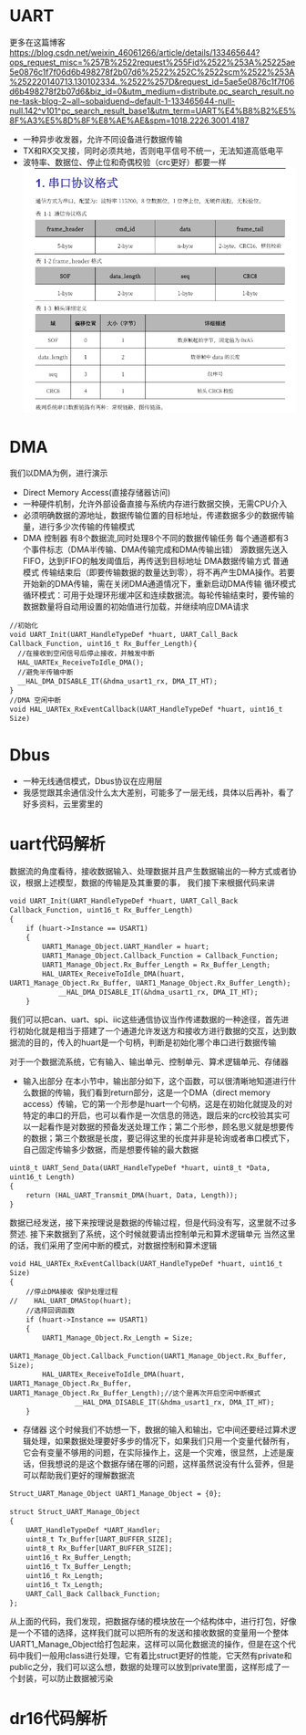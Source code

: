 # UART
更多在这篇博客
https://blog.csdn.net/weixin_46061266/article/details/133465644?ops_request_misc=%257B%2522request%255Fid%2522%253A%25225ae5e0876c1f7f06d6b498278f2b07d6%2522%252C%2522scm%2522%253A%252220140713.130102334..%2522%257D&request_id=5ae5e0876c1f7f06d6b498278f2b07d6&biz_id=0&utm_medium=distribute.pc_search_result.none-task-blog-2~all~sobaiduend~default-1-133465644-null-null.142^v101^pc_search_result_base1&utm_term=UART%E4%B8%B2%E5%8F%A3%E5%8D%8F%E8%AE%AE&spm=1018.2226.3001.4187
+ 一种异步收发器，允许不同设备进行数据传输
+ TX和RX交叉接，同时必须共地，否则电平信号不统一，无法知道高低电平
+ 波特率、数据位、停止位和奇偶校验（crc更好）都要一样
![alt text](image.png)
# DMA
我们以DMA为例，进行演示
+ Direct Memory Access(直接存储器访问)
+ 一种硬件机制，允许外部设备直接与系统内存进行数据交换，无需CPU介入
+ 必须明确数据的源地址，数据传输位置的目标地址，传递数据多少的数据传输量，进行多少次传输的传输模式
+ DMA 控制器
有8个数据流,同时处理8个不同的数据传输任务
每个通道都有3个事件标志（DMA半传输、DMA传输完成和DMA传输出错）
源数据先送入FIFO，达到FIFO的触发阈值后，再传送到目标地址
DMA数据传输方式
普通模式
传输结束后（即要传输数据的数量达到零），将不再产生DMA操作。若要开始新的DMA传输，需在关闭DMA通道情况下，重新启动DMA传输
循环模式
循环模式：可用于处理环形缓冲区和连续数据流。每轮传输结束时，要传输的数据数量将自动用设置的初始值进行加载，并继续响应DMA请求
```
//初始化
void UART_Init(UART_HandleTypeDef *huart, UART_Call_Back Callback_Function, uint16_t Rx_Buffer_Length){
  //在接收到空闲信号后停止接收，并触发中断
  HAL_UARTEx_ReceiveToIdle_DMA();
  //避免半传输中断
  __HAL_DMA_DISABLE_IT(&hdma_usart1_rx, DMA_IT_HT);
}
//DMA 空闲中断
void HAL_UARTEx_RxEventCallback(UART_HandleTypeDef *huart, uint16_t Size)
```
# Dbus
+ 一种无线通信模式，Dbus协议在应用层
+ 我感觉跟其余通信没什么太大差别，可能多了一层无线，具体以后再补，看了好多资料，云里雾里的
# uart代码解析
数据流的角度看待，接收数据输入、处理数据并且产生数据输出的一种方式或者协议，根据上述模型，数据的传输是及其重要的事，
我们接下来根据代码来讲
```
void UART_Init(UART_HandleTypeDef *huart, UART_Call_Back Callback_Function, uint16_t Rx_Buffer_Length)
{
    if (huart->Instance == USART1)
    {
        UART1_Manage_Object.UART_Handler = huart;
        UART1_Manage_Object.Callback_Function = Callback_Function;
        UART1_Manage_Object.Rx_Buffer_Length = Rx_Buffer_Length;
        HAL_UARTEx_ReceiveToIdle_DMA(huart, UART1_Manage_Object.Rx_Buffer, UART1_Manage_Object.Rx_Buffer_Length);
			__HAL_DMA_DISABLE_IT(&hdma_usart1_rx, DMA_IT_HT);
    }
```
我们可以把can、uart、spi、iic这些通信协议当作传递数据的一种途径，首先进行初始化就是相当于搭建了一个通道允许发送方和接收方进行数据的交互，达到数据流的目的，传入的huart是一个句柄，判断是初始化哪个串口进行数据传输


对于一个数据流系统，它有输入、输出单元、控制单元、算术逻辑单元、存储器
+ 输入出部分
在本小节中，输出部分如下，这个函数，可以很清晰地知道进行什么数据的传输，我们看到return部分，这是一个DMA（direct memory access）传输，它的第一个形参是huart一个句柄，这是在初始化就提及的对特定的串口的开启，也可以看作是一次信息的筛选，跟后来的crc校验其实可以一起看作是对数据的预备发送处理工作；第二个形参，顾名思义就是想要传的数据；第三个数据是长度，要记得这里的长度并非是轮询或者串口模式下，自己固定传输多少数据，而是想要传输的最大数据
```
uint8_t UART_Send_Data(UART_HandleTypeDef *huart, uint8_t *Data, uint16_t Length)
{
    return (HAL_UART_Transmit_DMA(huart, Data, Length));
}
```
数据已经发送，接下来按理说是数据的传输过程，但是代码没有写，这里就不过多赘述.
接下来数据到了系统，这个时候就要请出控制单元和算术逻辑单元
当然这里的话，我们采用了空闲中断的模式，对数据控制和算术逻辑
```
void HAL_UARTEx_RxEventCallback(UART_HandleTypeDef *huart, uint16_t Size)
{    
    //停止DMA接收 保护处理过程
//    HAL_UART_DMAStop(huart);
    //选择回调函数
    if (huart->Instance == USART1)
    {
        UART1_Manage_Object.Rx_Length = Size;
        UART1_Manage_Object.Callback_Function(UART1_Manage_Object.Rx_Buffer, Size);
        HAL_UARTEx_ReceiveToIdle_DMA(huart, UART1_Manage_Object.Rx_Buffer, UART1_Manage_Object.Rx_Buffer_Length);//这个是再次开启空闲中断模式
				__HAL_DMA_DISABLE_IT(&hdma_usart1_rx, DMA_IT_HT);
    }
```
+ 存储器
这个时候我们不妨想一下，数据的输入和输出，它中间还要经过算术逻辑处理，如果数据处理要好多步的情况下，如果我们只用一个变量代替所有，它会有变量不够用的问题，在实际操作上，这是一个灾难，很显然，上述是废话，但我想说的是这个数据存储在哪的问题，这样虽然说没有什么营养，但是可以帮助我们更好的理解数据流
```
Struct_UART_Manage_Object UART1_Manage_Object = {0};

struct Struct_UART_Manage_Object
{
    UART_HandleTypeDef *UART_Handler;
    uint8_t Tx_Buffer[UART_BUFFER_SIZE];
    uint8_t Rx_Buffer[UART_BUFFER_SIZE];
    uint16_t Rx_Buffer_Length;
    uint16_t Tx_Buffer_Length;
    uint16_t Rx_Length;
    uint16_t Tx_Length;
    UART_Call_Back Callback_Function;
};
```
从上面的代码，我们发现，把数据存储的模块放在一个结构体中，进行打包，好像是一个不错的选择，这样我们就可以把所有的发送和接收数据的变量用一个整体UART1_Manage_Object给打包起来，这样可以简化数据流的操作，但是在这个代码中我们一般用class进行处理，它有着比struct更好的性能，它天然有private和public之分，我们可以这么想，数据的处理可以放到private里面，这样形成了一个封装，可以防止数据被污染
# dr16代码解析
    


